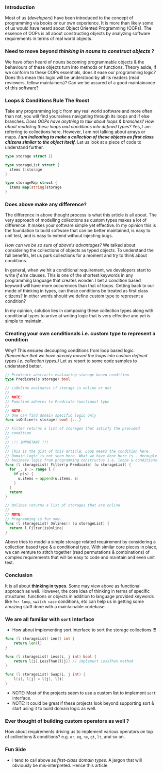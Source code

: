 ### Introduction
Most of us (_developers_) have been introduced to the concept of programming via books or our own experience. It is more than
likely some of us would have heard about Object Oriented Programming (OOPs). The essence of OOPs is all about constructing
objects by analyzing software requirements in terms of real world objects.

### Need to move beyond _thinking in nouns to construct objects_ ?
We have often heard of nouns becoming programmable objects & the behaviours of these objects turn into methods or functions. 
Theory aside, if we conform to these OOPs essentials, does it ease our programming logic? Does this mean this logic will be
understood by all its readers (read reviewers, fellow maintainers)? Can we be assured of a good maintainance of this 
software?

### Loops & Conditions Rule The Roost
Take any programming logic from any real world software and more often than not, you will find yourselves navigating through 
its loops and if else branches. _Does OOPs have anything to talk about loops & branches?_ _How about modeling these loops
and conditions into defined types?_ Yes, I am referring to collections here. However, I am not talking about arrays or maps.
_**I am indicating to make a collection of these objects as first class citizens similar to the object itself.**_ Let us look
at a piece of code to understand further.

```go
type storage struct {}

type storageList struct {
  items []storage
}

type storageMap struct {
  items map[string]storage
}
```

### Does above make any difference?
The difference in above thought process is what this article is all about. The very approach of modelling collections as 
custom types makes a lot of difference. It makes your software simple yet effective. In my opinion this is the foundation to
build software that can be better maintained, is easy to unit test, and is easy to extend without injecting bugs.

_How can we be so sure of above's advantages?_
We talked about considering the collections of objects as typed objects. To understand the full benefits, let us park collections for a moment and try to think about conditions. 

In general, when we hit a conditional requirement, we developers start to write _if else_ clauses. This is one of the
shortest keywords in any programming language that creates wonder. I bet a condition based keyword will have more occurences
than that of loops. Getting back to our mode of thinking in types, can these conditions be treated as first class citizens?
In other words should we define custom type to represent a condition?

In my opinion, solution lies in composing these collection types along with conditional types to arrive at writing logic that
is very effective and yet is simple to maintain.

### Creating your own conditionals i.e. custom type to represent a condition
Why? This ensures decoupling conditions from loop based logic. _(Remember that we have already moved the loops into custom defined types i.e. collection types.)_ Let us resort to some code samples to understand better.

```go
// Predicate abstracts evaluating storage based condition
type Predicate(s storage) bool

// isOnline evaluates if storage is online or not
//
// NOTE:
// Function adheres to Predicate functional type
//
// NOTE:
// One can find domain specific logic only
func isOnline(s storage) bool {...}

// Filter returns a list of storages that satisfy the provided
// condition
//
// !!! IMPORTANT !!!
//
// This is the gist of this article. Loop meets the condition here.
// Domain logic is not seen here. What we have done here is - decouple the
// business logic from programming constructus i.e. loops & conditions.
func (l storageList) Filter(p Predicate) (u storageList) {
  for _, s := range l {
    if p(s) {
      u.items = append(u.items, s)
    }
  }
  return
}

// Onlines returns a list of storages that are online
//
// NOTE:
// Programming is fun now.
func (l storageList) Onlines() (u storageList) {
  return l.Filter(isOnline)
}
```

Above tries to model a simple storage related requirement by considering a collection based type & a conditional type.
With similar core pieces in place, we can venture to stitch together (read permutations & combinations) of complex
requirements that will be easy to code and maintain and even unit test.

### Conclusion
It is all about **thinking in types**. Some may view above as functional approach as well. However, the core idea of
thinking in terms of specific structures, functions or objects in addition to language provided keywords like `for loop`, 
`switch case` conditions, etc can help us in getting some amazing stuff done with a maintainable codebase. 

### We are all familiar with `sort` Interface
- How about implementing sort.Interface to sort the storage collections !!!
```go
func (l storageList) Len() int {
	return len(l)
}

func (l storageList) Less(i, j int) bool {
	return l[i].LessThan(l[j]) // implement LessThan method
}

func (l storageList) Swap(i, j int) {
	l[i], l[j] = l[j], l[i]
}
```
- NOTE: Most of the projects seem to use a custom list to implement `sort` interface. 
- NOTE: It could be great if these projects look beyond supporting sort & start using it to build domain logic as well.

### Ever thought of building custom operators as well ?
How about requirements driving us to implement various operators on top of collections & conditions? e.g. `or`, `eq`, `ne`,
`gt`, `lt`, and so on.

### Fun Side
- I tend to call above as _first-class domain types_. A jargon that will obviously be mis-interpreted. Hence this article.
